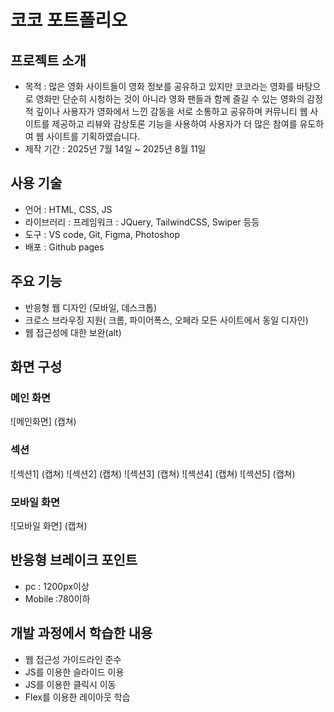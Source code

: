 # 코코 포트폴리오
## 프로젝트 소개
- 목적 :  많은 영화 사이트들이 영화 정보를 공유하고 있지만 코코라는 영화를 바탕으로 영화만 단순히 시청하는 것이 아니라 영화 팬들과 함께 즐길 수 있는 영화의 감정적 깊이나 사용자가 영화에서 느낀 감동을 서로 소통하고 공유하며 커뮤니티 웹 사이트를 제공하고 리뷰와 감상토론 기능을 사용하여 사용자가 더 많은 참여를 유도하여 웹 사이트를 기획하였습니다.
- 제작 기간 : 2025년 7월 14일 ~ 2025년 8월 11일

## 사용 기술
- 언어 : HTML, CSS, JS
- 라이브러리 : 프레임워크 : JQuery, TailwindCSS, Swiper 등등
- 도구 : VS code, Git, Figma, Photoshop
- 배포 : Github pages

## 주요 기능
- 반응형 웹 디자인 (모바일, 데스크톱)
- 크로스 브라우징 지원( 크롬, 파이어폭스, 오페라 모든 사이트에서 동일 디자인)
- 웹 접근성에 대한 보완(alt)


## 화면 구성
### 메인 화면
![메인화면] (캡쳐)

### 섹션
![섹션1] (캡쳐)
![섹션2] (캡쳐)
![섹션3] (캡쳐)
![섹션4] (캡쳐)
![섹션5] (캡쳐)


### 모바일 화면
![모바일 화면] (캡쳐)

## 반응형 브레이크 포인트
- pc : 1200px이상
- Mobile :780이하


## 개발 과정에서 학습한 내용
- 웹 접근성 가이드라인 준수
- JS를 이용한 슬라이드 이용
- JS를 이용한 클릭시 이동
- Flex를 이용한 레이아웃 학습 
